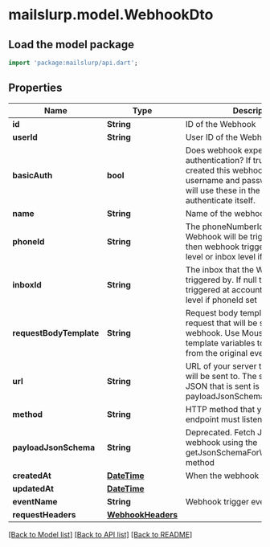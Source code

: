 # mailslurp.model.WebhookDto

## Load the model package
```dart
import 'package:mailslurp/api.dart';
```

## Properties
Name | Type | Description | Notes
------------ | ------------- | ------------- | -------------
**id** | **String** | ID of the Webhook | 
**userId** | **String** | User ID of the Webhook | 
**basicAuth** | **bool** | Does webhook expect basic authentication? If true it means you created this webhook with a username and password. MailSlurp will use these in the URL to authenticate itself. | 
**name** | **String** | Name of the webhook | [optional] 
**phoneId** | **String** | The phoneNumberId that the Webhook will be triggered by. If null then webhook triggered at account level or inbox level if inboxId set | [optional] 
**inboxId** | **String** | The inbox that the Webhook will be triggered by. If null then webhook triggered at account level or phone level if phoneId set | [optional] 
**requestBodyTemplate** | **String** | Request body template for HTTP request that will be sent for the webhook. Use Moustache style template variables to insert values from the original event payload. | [optional] 
**url** | **String** | URL of your server that the webhook will be sent to. The schema of the JSON that is sent is described by the payloadJsonSchema. | 
**method** | **String** | HTTP method that your server endpoint must listen for | 
**payloadJsonSchema** | **String** | Deprecated. Fetch JSON Schema for webhook using the getJsonSchemaForWebhookPayload method | 
**createdAt** | [**DateTime**](DateTime) | When the webhook was created | 
**updatedAt** | [**DateTime**](DateTime) |  | 
**eventName** | **String** | Webhook trigger event name | [optional] 
**requestHeaders** | [**WebhookHeaders**](WebhookHeaders) |  | [optional] 

[[Back to Model list]](../README#documentation-for-models) [[Back to API list]](../README#documentation-for-api-endpoints) [[Back to README]](../README)


